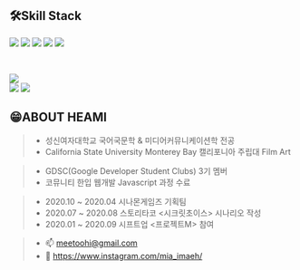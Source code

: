 
<!-- 
// ### 🌱Developing developer🌱 <br/> 성장하는 FE 개발자 '조혜미'
<br/>

//## 🏠My Page
//👉 ww
// <br/><br/>-->


## 🛠Skill Stack
<img src="https://img.shields.io/badge/HTML5-E34F26?style=flat-square&logo=HTML5&logoColor=white"/></a> 
<img src="https://img.shields.io/badge/CSS3-1572B6?style=flat-square&logo=CSS3&logoColor=white"/></a> 
<img src="https://img.shields.io/badge/JavaScript-F7DF1E?style=flat-square&logo=JavaScript&logoColor=white"/></a> 
<img src="https://img.shields.io/badge/React.js-20B2AA?style=flat-square&logo=react&logoColor=white"/></a>
<img src="https://img.shields.io/badge/Amazon AWS-232F3E?style=flat-square&logo=Amazon%20AWS&logoColor=white"/></a> </p> <br/>
<!--<img src="https://img.shields.io/badge/JSON-3DDC84?style=flat-square&logo=JSON&logoColor=white"/></a>-->
<img src="https://img.shields.io/badge/MongoDB-47A248?style=flat-square&logo=MongoDB&logoColor=white"/></a>  
<img src="https://img.shields.io/badge/MySQL-4479A1?style=flat-square&logo=MySQL&logoColor=white"/></a> 
<img src="https://img.shields.io/badge/c++-00599C?style=flat-square&logo=c%2B%2B&logoColor=white"/></a>

## 😁ABOUT HEAMI 

> - 성신여자대학교 국어국문학 & 미디어커뮤니케이션학 전공 
> - California State University Monterey Bay 캘리포니아 주립대 Film Art

> - GDSC(Google Developer Student Clubs) 3기 멤버
> - 코뮤니티 한입 웹개발 Javascript 과정 수료

> - 2020.10 ~ 2020.04 시나몬게임즈 기획팀
> - 2020.07 ~ 2020.08 스토리타코 <시크릿초이스> 시나리오 작성
> - 2020.01 ~ 2020.09 시프트업 <프로젝트M> 참여

> - 📫 meetoohi@gmail.com
> - 💖 https://www.instagram.com/mia_imaeh/

